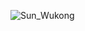 ![Sun_Wukong](https://vignette.wikia.nocookie.net/dragon-rap-battles/images/a/a8/Sun_Wukong.png/revision/latest?cb=20160601170310)
